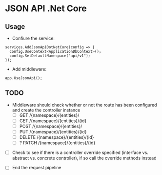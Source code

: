 # JSON API .Net Core

## Usage

- Confiure the service:

```
services.AddJsonApiDotNetCore(config => {
  config.UseContext<ApplicationDbContext>();
  config.SetDefaultNamespace("api/v1");
});
```

- Add middleware:

```
app.UseJsonApi();
```


## TODO

- Middleware should check whether or not the route has been configured and create the controller instance
  - [ ] GET /{namespace}/{entities}/
  - [ ] GET /{namespace}/{entities}/{id}
  - [ ] POST /{namespace}/{entities}/
  - [ ] PUT /{namespace}/{entities}/{id}
  - [ ] DELETE /{namespace}/{entities}/{id}
  - [ ] ? PATCH /{namespace}/{entities}/{id}
- [ ] Check to see if there is a controller override specified (interface vs. abstract vs. concrete controller), if so call the override methods instead
- [ ] End the request pipeline

